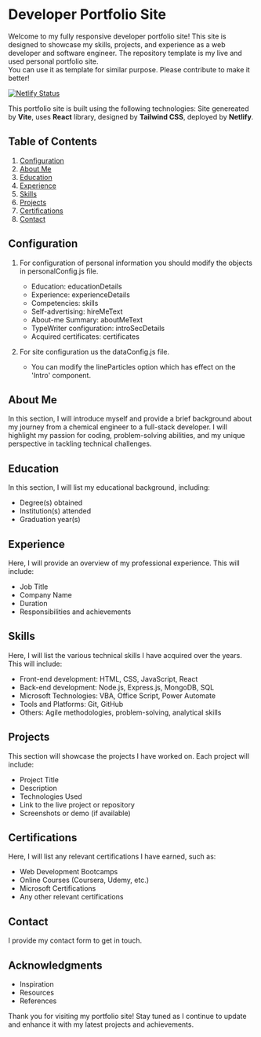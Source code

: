 # Developer Portfolio Site

Welcome to my fully responsive developer portfolio site! This site is designed to showcase my skills, projects, and experience as a web developer and software engineer. 
The repository template is my live and used personal portfolio site.  
You can use it as template for similar purpose. 
Please contribute to make it better!

[![Netlify Status](https://api.netlify.com/api/v1/badges/59b51dc8-93af-4dd1-bab9-828ca55c95fa/deploy-status)](https://app.netlify.com/sites/jmeszaros/deploys)

This portfolio site is built using the following technologies:
Site genereated by **Vite**,
uses **React** library,
designed by **Tailwind CSS**,
deployed by **Netlify**.

## Table of Contents

1. [Configuration](#configuration)
2. [About Me](#about-me)
3. [Education](#education)
4. [Experience](#experience)
5. [Skills](#skills)
6. [Projects](#projects)
7. [Certifications](#certifications)
8. [Contact](#contact)

## Configuration

1. For configuration of personal information you should modify the objects in personalConfig.js file.
   - Education: educationDetails
   - Experience: experienceDetails
   - Competencies: skills
   - Self-advertising: hireMeText
   - About-me Summary: aboutMeText
   - TypeWriter configuration: introSecDetails
   - Acquired certificates: certificates
   
3. For site configuration us the dataConfig.js file.
   - You can modify the lineParticles option which has effect on the 'Intro' component.

## About Me

In this section, I will introduce myself and provide a brief background about my journey from a chemical engineer to a full-stack developer. I will highlight my passion for coding, problem-solving abilities, and my unique perspective in tackling technical challenges.

## Education

In this section, I will list my educational background, including:

- Degree(s) obtained
- Institution(s) attended
- Graduation year(s)

## Experience

Here, I will provide an overview of my professional experience. This will include:

- Job Title
- Company Name
- Duration
- Responsibilities and achievements
  
## Skills

Here, I will list the various technical skills I have acquired over the years. This will include:

- Front-end development: HTML, CSS, JavaScript, React
- Back-end development: Node.js, Express.js, MongoDB, SQL
- Microsoft Technologies: VBA, Office Script, Power Automate
- Tools and Platforms: Git, GitHub
- Others: Agile methodologies, problem-solving, analytical skills

## Projects

This section will showcase the projects I have worked on. Each project will include:

- Project Title
- Description
- Technologies Used
- Link to the live project or repository
- Screenshots or demo (if available)

## Certifications

Here, I will list any relevant certifications I have earned, such as:

- Web Development Bootcamps
- Online Courses (Coursera, Udemy, etc.)
- Microsoft Certifications
- Any other relevant certifications

## Contact

I provide my contact form to get in touch. 

## Acknowledgments

- Inspiration
- Resources
- References

Thank you for visiting my portfolio site! Stay tuned as I continue to update and enhance it with my latest projects and achievements.

